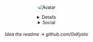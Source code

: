 <p align="center">
  <a>
<img src="https://cdn.discordapp.com/avatars/498036626249744384/31d19df4df62e6486779b287f398b1b8.png?size=256" alt="Avatar" style="border-radius: 50%;">

<details style='text-align: center;' align='center'>
  <summary> Info </summary>
    <p style="text-align: center;"align="center">------------------------------------------------------------</p>
  <p style="text-align: center;"align="center">I'm: 14</p></a>
  <p style="text-align: center;"align="center"></p>I live in: Czech Republic</a>
  <p style="text-align: center;"align="center">Doing mostly school</p></a>
  <p style="text-align: center;"align="center">------------------------------------------------------------</p>
</details>

<details style='text-align: center;' align='center'>
  <summary>Social</summary>
  <a href="https://twitter.com/Duchy_12"><p style="text-align: center;">Twitter</p></a>
  <a href="https://discord.com/users/498036626249744384"><p style="text-align: center;">Discord</p></a>
</details>

<h6 style='text-align: center;' align='center'> Idea the readme -> github.com/0xKyoto </h6>